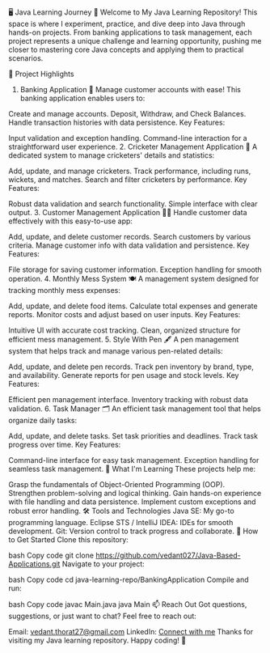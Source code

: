🖥️ Java Learning Journey 🚀
Welcome to My Java Learning Repository! This space is where I experiment, practice, and dive deep into Java through hands-on projects. From banking applications to task management, each project represents a unique challenge and learning opportunity, pushing me closer to mastering core Java concepts and applying them to practical scenarios.

🚀 Project Highlights
1. Banking Application 🏦
Manage customer accounts with ease! This banking application enables users to:

Create and manage accounts.
Deposit, Withdraw, and Check Balances.
Handle transaction histories with data persistence.
Key Features:

Input validation and exception handling.
Command-line interaction for a straightforward user experience.
2. Cricketer Management Application 🏏
A dedicated system to manage cricketers' details and statistics:

Add, update, and manage cricketers.
Track performance, including runs, wickets, and matches.
Search and filter cricketers by performance.
Key Features:

Robust data validation and search functionality.
Simple interface with clear output.
3. Customer Management Application 🧑‍💼
Handle customer data effectively with this easy-to-use app:

Add, update, and delete customer records.
Search customers by various criteria.
Manage customer info with data validation and persistence.
Key Features:

File storage for saving customer information.
Exception handling for smooth operation.
4. Monthly Mess System 🍽️
A management system designed for tracking monthly mess expenses:

Add, update, and delete food items.
Calculate total expenses and generate reports.
Monitor costs and adjust based on user inputs.
Key Features:

Intuitive UI with accurate cost tracking.
Clean, organized structure for efficient mess management.
5. Style With Pen 🖋️
A pen management system that helps track and manage various pen-related details:

Add, update, and delete pen records.
Track pen inventory by brand, type, and availability.
Generate reports for pen usage and stock levels.
Key Features:

Efficient pen management interface.
Inventory tracking with robust data validation.
6. Task Manager 🗂️
An efficient task management tool that helps organize daily tasks:

Add, update, and delete tasks.
Set task priorities and deadlines.
Track task progress over time.
Key Features:

Command-line interface for easy task management.
Exception handling for seamless task management.
🌟 What I'm Learning
These projects help me:

Grasp the fundamentals of Object-Oriented Programming (OOP).
Strengthen problem-solving and logical thinking.
Gain hands-on experience with file handling and data persistence.
Implement custom exceptions and robust error handling.
🛠️ Tools and Technologies
Java SE: My go-to programming language.
Eclipse STS / IntelliJ IDEA: IDEs for smooth development.
Git: Version control to track progress and collaborate.
📖 How to Get Started
Clone this repository:

bash
Copy code
git clone https://github.com/vedant027/Java-Based-Applications.git
Navigate to your project:

bash
Copy code
cd java-learning-repo/BankingApplication
Compile and run:

bash
Copy code
javac Main.java
java Main
📫 Reach Out
Got questions, suggestions, or just want to chat? Feel free to reach out:

Email: vedant.thorat27@gmail.com
LinkedIn: [Connect with me](https://www.linkedin.com/in/vedant027/)
Thanks for visiting my Java learning repository. Happy coding! 🎉
